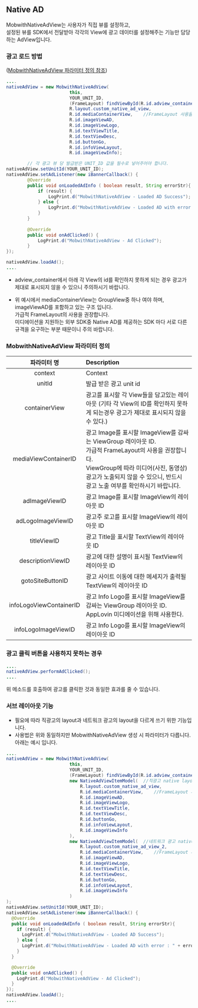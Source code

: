 ## Native AD <!-- {docsify-ignore} -->

MobwithNativeAdView는 사용자가 직접 뷰를 설정하고,  
설정된 뷰를 SDK에서 전달받아 각각의 View에 광고 데이터를 설정해주는 기능만 담당하는 AdView입니다.

### 광고 로드 방법 
([MobwithNativeAdView 파라미터 정의 참조](#mobwithnativeadview-파라미터-정의))

```java
....
nativeAdView = new MobwithNativeAdView(
                        this,
                        YOUR_UNIT_ID,
                        (FrameLayout) findViewById(R.id.adview_container),
                        R.layout.custom_native_ad_view,
                        R.id.mediaContainerView,    //FrameLayout 사용을 권장합니다. (다른 Layout을 사용 시 미디어(사진, 동영상) 광고가 노출 되지 않을 수 있습니다.)
                        R.id.imageViewAD,
                        R.id.imageViewLogo,
                        R.id.textViewTitle,
                        R.id.textViewDesc,
                        R.id.buttonGo,
                        R.id.infoViewLayout,
                        R.id.imageViewInfo);

        // 각 광고 뷰 당 발급받은 UNIT_ID 값을 필수로 넣어주어야 합니다.
nativeAdView.setUnitId(YOUR_UNIT_ID);
nativeAdView.setAdListener(new iBannerCallback() {
        @Override
        public void onLoadedAdInfo ( boolean result, String errorStr){
            if (result) {
                LogPrint.d("MobwithNativeAdView - Loaded AD Success");
            } else {
                LogPrint.d("MobwithNativeAdView - Loaded AD with error : " + errorStr);
            }
        }
    
        @Override
        public void onAdClicked() {
            LogPrint.d("MobwithNativeAdView - Ad Clicked");
        }
});

nativeAdView.loadAd();
....
```

- adview_container에서 아래 각 View의 id를 확인하지 못하게 되는 경우 광고가 제대로 표시되지 않을 수 있으니 주의하시기 바랍니다.

- 위 예시에서 mediaContainerView는 GroupView중 하나 여야 하며, imageViewAD를 포함하고 있는 구조 입니다.  
  가급적 FrameLayout의 사용을 권장합니다.  
미디에이션을 지원하는 외부 SDK중 Native AD를 제공하는 SDK 마다 서로 다른 규격을 요구하는 부분 때문이니 주의 바랍니다.

### MobwithNativeAdView 파라미터 정의

|         파라미터 명          | Description                                                                                                                                                |
|:-----------------------:|:-----------------------------------------------------------------------------------------------------------------------------------------------------------|
|         context         | Context                                                                                                                                                    |
|         unitId          | 발급 받은 광고 unit id                                                                                                                                           |
|      containerView      | 광고를 표시할 각 View들을 담고있는 레이아웃 (기타 각 View의 ID를 확인하지 못하게 되는경우 광고가 제대로 표시되지 않을 수 있다.)                                                                            |
|  mediaViewContainerID   | 광고 Image를 표시할 ImageView를 감싸는 ViewGroup 레이아웃 ID. <br>가급적 FrameLayout의 사용을 권장합니다.<br>ViewGroup에 따라 미디어(사진, 동영상) 광고가 노출되지 않을 수 있으니, 반드시 광고 노출 여부를 확인하시기 바랍니다. |
|      adImageViewID      | 광고 Image를 표시할 ImageView의 레이아웃 ID                                                                                                                           |
|    adLogoImageViewID    | 광고주 로고를 표시할 ImageView의 레이아웃 ID                                                                                                                             |
|       titleViewID       | 광고 Title을 표시할 TextView의 레이아웃 ID                                                                                                                            |
|    descriptionViewID    | 광고에 대한 설명이 표시될 TextView의 레이아웃 ID                                                                                                                           |
|    gotoSiteButtonID     | 광고 사이트 이동에 대한 메세지가 출력될 TextView의 레이아웃 ID                                                                                                                   |
| infoLogoViewContainerID | 광고 Info Logo를 표시할 ImageView를 감싸는 ViewGroup 레이아웃 ID. AppLovin 미디에이션을 위해 사용한다.                                                                               |
|   infoLogoImageViewID   | 광고 Info Logo를 표시할 ImageView의 레이아웃 ID                                                                                                                       |

### 광고 클릭 버튼을 사용하지 못하는 경우 
```java
....
nativeAdView.performAdClicked();
....
```

위 메소드를 호출하여 광고를 클릭한 것과 동일한 효과를 줄 수 있습니다.

### 서브 레이아웃 기능
- 필요에 따라 직광고의 layout과 네트워크 광고의 layout을 다르게 쓰기 위한 기능입니다.
- 사용법은 위와 동일하지만 MobwithNativeAdView 생성 시 파라미터가 다릅니다. 아래는 예시 입니다.
```java
....
nativeAdView = new MobwithNativeAdView(
                        this,
                        YOUR_UNIT_ID,
                        (FrameLayout) findViewById(R.id.adview_container),
                        new NativeAdViewItemModel(  //직광고 native layout
                            R.layout.custom_native_ad_view,
                            R.id.mediaContainerView,    //FrameLayout 사용을 권장합니다. (다른 Layout을 사용 시 미디어(사진, 동영상) 광고가 노출 되지 않을 수 있습니다.)
                            R.id.imageViewAD,
                            R.id.imageViewLogo,
                            R.id.textViewTitle,
                            R.id.textViewDesc,
                            R.id.buttonGo,
                            R.id.infoViewLayout,
                            R.id.imageViewInfo
                        ),
                        new NativeAdViewItemModel(  //네트워크 광고 native layout
                            R.layout.custom_native_ad_view_2,
                            R.id.mediaContainerView,    //FrameLayout 사용을 권장합니다. (다른 Layout을 사용 시 미디어(사진, 동영상) 광고가 노출 되지 않을 수 있습니다.)
                            R.id.imageViewAD,
                            R.id.imageViewLogo,
                            R.id.textViewTitle,
                            R.id.textViewDesc,
                            R.id.buttonGo,
                            R.id.infoViewLayout,
                            R.id.imageViewInfo
                        )
);
nativeAdView.setUnitId(YOUR_UNIT_ID);
nativeAdView.setAdListener(new iBannerCallback() {
  @Override
  public void onLoadedAdInfo ( boolean result, String errorStr){
    if (result) {
      LogPrint.d("MobwithNativeAdView - Loaded AD Success");
    } else {
      LogPrint.d("MobwithNativeAdView - Loaded AD with error : " + errorStr);
    }
  }

  @Override
  public void onAdClicked() {
    LogPrint.d("MobwithNativeAdView - Ad Clicked");
  }
});
nativeAdView.loadAd();
....
```